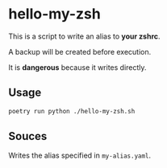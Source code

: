 # hello-my-zsh

This is a script to write an alias to **your zshrc**.

A backup will be created before execution.

It is **dangerous** because it writes directly.

## Usage

```bash
poetry run python ./hello-my-zsh.sh
```

## Souces

Writes the alias specified in `my-alias.yaml`.
